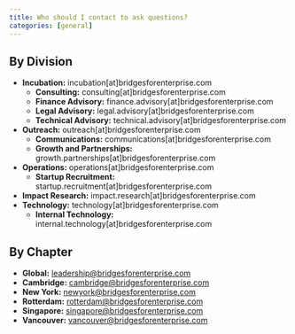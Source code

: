 ```yaml
---
title: Who should I contact to ask questions?
categories: [general]
---
```


## By Division
- **Incubation:** incubation\[at\]bridgesforenterprise.com
    * **Consulting:** consulting\[at\]bridgesforenterprise.com
    * **Finance Advisory:** finance.advisory\[at\]bridgesforenterprise.com
    * **Legal Advisory:** legal.advisory\[at\]bridgesforenterprise.com
    * **Technical Advisory:** technical.advisory\[at\]bridgesforenterprise.com
- **Outreach:** outreach\[at\]bridgesforenterprise.com
    * **Communications:** communications\[at\]bridgesforenterprise.com
    * **Growth and Partnerships:** growth.partnerships\[at\]bridgesforenterprise.com
- **Operations:** operations\[at\]bridgesforenterprise.com
    * **Startup Recruitment:** startup.recruitment\[at\]bridgesforenterprise.com
- **Impact Research:** impact.research\[at\]bridgesforenterprise.com
- **Technology:** technology\[at\]bridgesforenterprise.com
    * **Internal Technology:** internal.technology\[at\]bridgesforenterprise.com

## By Chapter
- **Global:** leadership@bridgesforenterprise.com
- **Cambridge:** cambridge@bridgesforenterprise.com
- **New York:** newyork@bridgesforenterprise.com
- **Rotterdam:** rotterdam@bridgesforenterprise.com
- **Singapore:** singapore@bridgesforenterprise.com
- **Vancouver:** vancouver@bridgesforenterprise.com